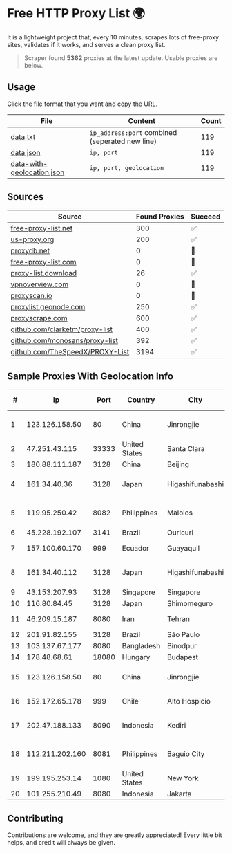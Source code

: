 
# Free HTTP Proxy List 🌍

It is a lightweight project that, every 10 minutes, scrapes lots of free-proxy sites, validates if it works, and serves a clean proxy list.


> Scraper found **5362** proxies at the latest update. Usable proxies are below.

## Usage

Click the file format that you want and copy the URL.


|File|Content|Count|
|----|-------|-----|
|[data.txt](https://raw.githubusercontent.com/themiralay/Proxy-List-World/master/data.txt)|`ip_address:port` combined (seperated new line)|119|
|[data.json](https://raw.githubusercontent.com/themiralay/Proxy-List-World/master/data.json)|`ip, port`|119|
|[data-with-geolocation.json](https://raw.githubusercontent.com/themiralay/Proxy-List-World/master/data-with-geolocation.json)|`ip, port, geolocation`|119|

## Sources

|Source|Found Proxies|Succeed|
|------|-------------|-------|
|[free-proxy-list.net](https://free-proxy-list.net)|300|✅|
|[us-proxy.org](https://www.us-proxy.org)|200|✅|
|[proxydb.net](http://proxydb.net)|0|🚫|
|[free-proxy-list.com](https://free-proxy-list.com/?page=&port=&type%5B%5D=http&type%5B%5D=https&up_time=0&search=Search)|0|🚫|
|[proxy-list.download](https://www.proxy-list.download/HTTP)|26|✅|
|[vpnoverview.com](https://vpnoverview.com/privacy/anonymous-browsing/free-proxy-servers)|0|🚫|
|[proxyscan.io](https://www.proxyscan.io)|0|🚫|
|[proxylist.geonode.com](https://proxylist.geonode.com/api/proxy-list?limit=300&page=1&sort_by=lastChecked&sort_type=desc&protocols=http,https)|250|✅|
|[proxyscrape.com](https://api.proxyscrape.com/v2/?request=displayproxies&protocol=http&timeout=10000&country=all&ssl=all&anonymity=all)|600|✅|
|[github.com/clarketm/proxy-list](https://raw.githubusercontent.com/clarketm/proxy-list/master/proxy-list-raw.txt)|400|✅|
|[github.com/monosans/proxy-list](https://raw.githubusercontent.com/monosans/proxy-list/main/proxies/http.txt)|392|✅|
|[github.com/TheSpeedX/PROXY-List](https://raw.githubusercontent.com/TheSpeedX/PROXY-List/master/http.txt)|3194|✅|


## Sample Proxies With Geolocation Info

|#|Ip|Port|Country|City|Internet Service Provider|
|-|--|----|-------|----|-------------------------|
|1|123.126.158.50|80|China|Jinrongjie|China Unicom Beijing Province Network|
|2|47.251.43.115|33333|United States|Santa Clara|Alibaba Cloud LLC|
|3|180.88.111.187|3128|China|Beijing|GXBLnet|
|4|161.34.40.36|3128|Japan|Higashifunabashi|NTT PC Communications, Inc.|
|5|119.95.250.42|8082|Philippines|Malolos|Philippine Long Distance Telephone Co.|
|6|45.228.192.107|3141|Brazil|Ouricuri|Bdcnet Telecom|
|7|157.100.60.170|999|Ecuador|Guayaquil|Ufinet Panama S.A.|
|8|161.34.40.112|3128|Japan|Higashifunabashi|NTT PC Communications, Inc.|
|9|43.153.207.93|3128|Singapore|Singapore|Aceville Pte.ltd|
|10|116.80.84.45|3128|Japan|Shimomeguro|InfoSphere|
|11|46.209.15.187|8080|Iran|Tehran|ADSL Service in Kermanshah|
|12|201.91.82.155|3128|Brazil|São Paulo|Vivo|
|13|103.137.67.177|8080|Bangladesh|Binodpur|SK Traders|
|14|178.48.68.61|18080|Hungary|Budapest|UPC|
|15|123.126.158.50|80|China|Jinrongjie|China Unicom Beijing Province Network|
|16|152.172.65.178|999|Chile|Alto Hospicio|TELEFÓNICA CHILE S.A.|
|17|202.47.188.133|8090|Indonesia|Kediri|PT.CITRA BERDIKARI NUSANTARA|
|18|112.211.202.160|8081|Philippines|Baguio City|Philippine Long Distance Telephone Co.|
|19|199.195.253.14|1080|United States|New York|FranTech Solutions|
|20|101.255.210.49|8080|Indonesia|Jakarta|PT Remala Abadi|



## Contributing

Contributions are welcome, and they are greatly appreciated! Every
little bit helps, and credit will always be given.


